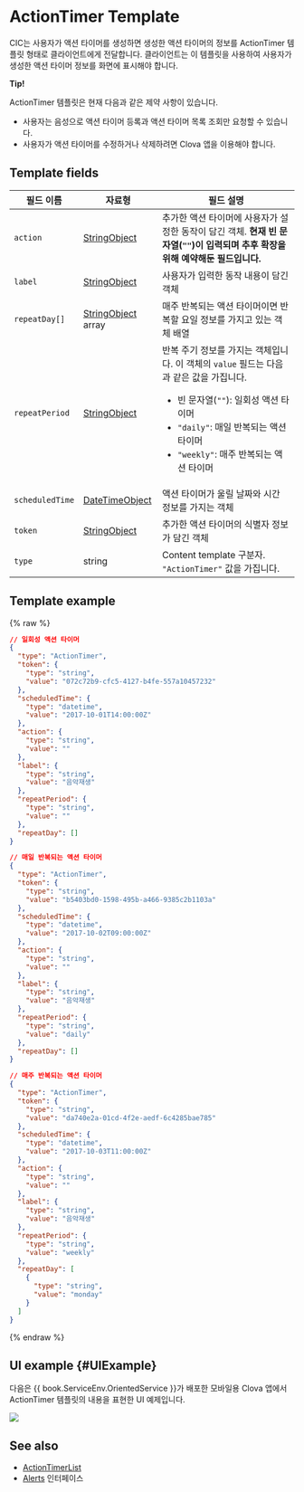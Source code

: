 # ActionTimer Template
CIC는 사용자가 액션 타이머를 생성하면 생성한 액션 타이머의 정보를 ActionTimer 템플릿 형태로 클라이언트에게 전달합니다. 클라이언트는 이 템플릿을 사용하여 사용자가 생성한 액션 타이머 정보를 화면에 표시해야 합니다.

<div class="tip">
  <p><strong>Tip!</strong></p>
  <p>ActionTimer 템플릿은 현재 다음과 같은 제약 사항이 있습니다.</p>
  <ul>
    <li>사용자는 음성으로 액션 타이머 등록과 액션 타이머 목록 조회만 요청할 수 있습니다.</li>
    <li>사용자가 액션 타이머를 수정하거나 삭제하려면 Clova 앱을 이용해야 합니다.</li>
  </ul>
</div>

## Template fields

| 필드 이름       | 자료형    | 필드 설명                     |
|---------------|---------|-----------------------------|
| `action`       | [StringObject](/Develop/References/ContentTemplates/Shared_Objects.md#StringObject)      | 추가한 액션 타이머에 사용자가 설정한 동작이 담긴 객체. **현재 빈 문자열(`""`)이 입력되며 추후 확장을 위해 예약해둔 필드입니다.** |
| `label`        | [StringObject](/Develop/References/ContentTemplates/Shared_Objects.md#StringObject)      | 사용자가 입력한 동작 내용이 담긴 객체 |
| `repeatDay[]`     | [StringObject](/Develop/References/ContentTemplates/Shared_Objects.md#StringObject) array | 매주 반복되는 액션 타이머이면 반복할 요일 정보를 가지고 있는 객체 배열 |
| `repeatPeriod`  | [StringObject](/Develop/References/ContentTemplates/Shared_Objects.md#StringObject)     | 반복 주기 정보를 가지는 객체입니다. 이 객체의 `value` 필드는 다음과 같은 값을 가집니다. <ul><li>빈 문자열(<code>""</code>): 일회성 액션 타이머</li><li><code>"daily"</code>: 매일 반복되는 액션 타이머</li><li><code>"weekly"</code>: 매주 반복되는 액션 타이머</li></ul> |
| `scheduledTime` | [DateTimeObject](/Develop/References/ContentTemplates/Shared_Objects.md#DateTimeObject) | 액션 타이머가 울릴 날짜와 시간 정보를 가지는 객체      |
| `token`         | [StringObject](/Develop/References/ContentTemplates/Shared_Objects.md#StringObject)     | 추가한 액션 타이머의 식별자 정보가 담긴 객체  |
| `type`          | string                                                                              | Content template 구분자. `"ActionTimer"` 값을 가집니다.  |

## Template example

{% raw %}

```json
// 일회성 액션 타이머
{
  "type": "ActionTimer",
  "token": {
    "type": "string",
    "value": "072c72b9-cfc5-4127-b4fe-557a10457232"
  },
  "scheduledTime": {
    "type": "datetime",
    "value": "2017-10-01T14:00:00Z"
  },
  "action": {
    "type": "string",
    "value": ""
  },
  "label": {
    "type": "string",
    "value": "음악재생"
  },
  "repeatPeriod": {
    "type": "string",
    "value": ""
  },
  "repeatDay": []
}

// 매일 반복되는 액션 타이머
{
  "type": "ActionTimer",
  "token": {
    "type": "string",
    "value": "b5403bd0-1598-495b-a466-9385c2b1103a"
  },
  "scheduledTime": {
    "type": "datetime",
    "value": "2017-10-02T09:00:00Z"
  },
  "action": {
    "type": "string",
    "value": ""
  },
  "label": {
    "type": "string",
    "value": "음악재생"
  },
  "repeatPeriod": {
    "type": "string",
    "value": "daily"
  },
  "repeatDay": []
}

// 매주 반복되는 액션 타이머
{
  "type": "ActionTimer",
  "token": {
    "type": "string",
    "value": "da740e2a-01cd-4f2e-aedf-6c4285bae785"
  },
  "scheduledTime": {
    "type": "datetime",
    "value": "2017-10-03T11:00:00Z"
  },
  "action": {
    "type": "string",
    "value": ""
  },
  "label": {
    "type": "string",
    "value": "음악재생"
  },
  "repeatPeriod": {
    "type": "string",
    "value": "weekly"
  },
  "repeatDay": [
    {
      "type": "string",
      "value": "monday"
    }
  ]
}
```

{% endraw %}

## UI example {#UIExample}

다음은 {{ book.ServiceEnv.OrientedService }}가 배포한 모바일용 Clova 앱에서 ActionTimer 템플릿의 내용을 표현한 UI 예제입니다.

![](/Develop/Assets/Images/Content_Template-ActionTimer.png)

## See also
* [ActionTimerList](/Develop/References/ContentTemplates/ActionTimerList.md)
* [Alerts](/Develop/References/MessageInterfaces/Alerts.md) 인터페이스
